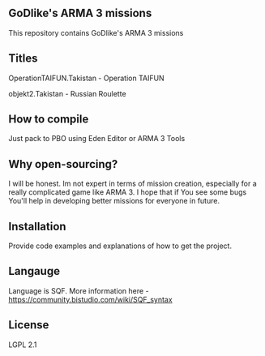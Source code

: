 ## GoDlike's ARMA 3 missions

This repository contains GoDlike's ARMA 3 missions

## Titles

OperationTAIFUN.Takistan - Operation TAIFUN

objekt2.Takistan			   - Russian Roulette

## How to compile

Just pack to PBO using Eden Editor or ARMA 3 Tools

## Why open-sourcing?

I will be honest. Im not expert in terms of mission creation, especially for a really complicated game like ARMA 3. I hope that if You see some bugs You'll help in developing better missions for everyone in future. 

## Installation

Provide code examples and explanations of how to get the project.

## Langauge

Language is SQF. More information here - https://community.bistudio.com/wiki/SQF_syntax

## License

LGPL 2.1
